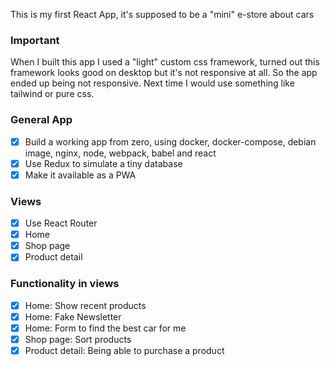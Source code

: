 This is my first React App, it's supposed to be a "mini" e-store about cars

### Important

When I built this app I used a "light" custom css framework, turned out this framework looks good on desktop but it's not responsive at all. So the app ended up being not responsive. Next time I would use something like tailwind or pure css. 

### General App
- [x] Build a working app from zero, using docker, docker-compose, debian image, nginx, node, webpack, babel and react
- [x] Use Redux to simulate a tiny database
- [x] Make it available as a PWA

### Views
- [x] Use React Router
- [x] Home
- [x] Shop page
- [x] Product detail

### Functionality in views
- [x] Home: Show recent products
- [x] Home: Fake Newsletter
- [x] Home: Form to find the best car for me
- [x] Shop page: Sort products
- [x] Product detail: Being able to purchase a product